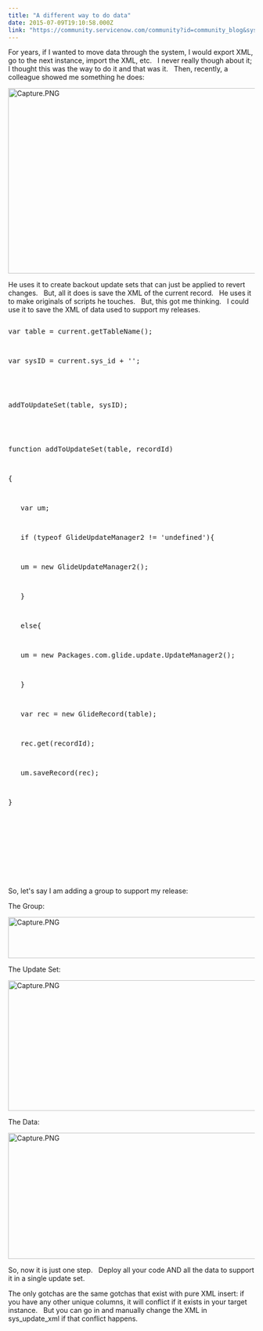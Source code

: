 ```yaml
---
title: "A different way to do data"
date: 2015-07-09T19:10:58.000Z
link: "https://community.servicenow.com/community?id=community_blog&sys_id=1f8c6ae1dbd0dbc01dcaf3231f961943"
---
```

<p>For years, if I wanted to move data through the system, I would export XML, go to the next instance, import the XML, etc.   I never really though about it; I thought this was the way to do it and that was it.   Then, recently, a colleague showed me something he does:</p><p></p><p><img   alt="Capture.PNG" class="image-1 jive-image" src="1b267739dbd05704ed6af3231f9619ea.iix" style="height: 378px; width: 620px;"/></p><p>He uses it to create backout update sets that can just be applied to revert changes.   But, all it does is save the XML of the current record.   He uses it to make originals of scripts he touches.   But, this got me thinking.   I could use it to save the XML of data used to support my releases.</p><p></p><pre __default_attr="javascript" __jive_macro_name="code" class="jive_text_macro jive_macro_code _jivemacro_uid_143679779612940" jivemacro_uid="_143679779612940">
<p>var table = current.getTableName();</p>
<p>var sysID = current.sys_id + '';</p>
<p></p>
<p>addToUpdateSet(table, sysID);</p>
<p></p>
<p>function addToUpdateSet(table, recordId)</p>
<p>{</p>
<p>   var um;</p>
<p>   if (typeof GlideUpdateManager2 != 'undefined'){</p>
<p>   um = new GlideUpdateManager2();</p>
<p>   }</p>
<p>   else{</p>
<p>   um = new Packages.com.glide.update.UpdateManager2();</p>
<p>   }</p>
<p>   var rec = new GlideRecord(table);</p>
<p>   rec.get(recordId);</p>
<p>   um.saveRecord(rec);</p>
<p>}</p>
<p></p>
<p></p>
<p></p>



</pre><p></p><p>So, let's say I am adding a group to support my release:</p><p></p><p>The Group:</p><p><img   alt="Capture.PNG" class="image-0 jive-image" src="ee095582dbd813043eb27a9e0f9619e8.iix" style="height: 84px; width: 620px;"/></p><p></p><p>The Update Set:</p><p></p><p><img   alt="Capture.PNG" class="jive-image image-2" src="b159b402db1097049c9ffb651f9619e0.iix" style="height: 266px; width: 620px;"/></p><p>The Data:</p><p><img   alt="Capture.PNG" class="jive-image image-3" src="51a5d44adb589704ed6af3231f961931.iix" style="height: 257px; width: 620px;"/></p><p></p><p>So, now it is just one step.   Deploy all your code AND all the data to support it in a single update set.</p><p></p><p>The only gotchas are the same gotchas that exist with pure XML insert: if you have any other unique columns, it will conflict if it exists in your target instance.   But you can go in and manually change the XML in sys_update_xml if that conflict happens.</p>